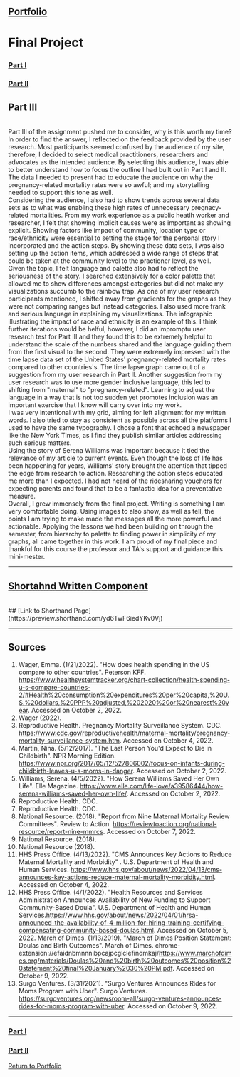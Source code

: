 ## [Portfolio](https://svp893.github.io/Philip-Portfolio/)

# Final Project
### [Part I](https://svp893.github.io/Philip-Portfolio/PartI.html)
### [Part II](https://svp893.github.io/Philip-Portfolio/PartII.html)
## Part III
<br>
Part III of the assignment pushed me to consider, why is this worth my time? In order to find the answer, I reflected on the feedback provided by the user research. Most participants seemed confused by the audience of my site, therefore, I decided to select medical practitioners, researchers and advocates as the intended audience. By selecting this audience, I was able to better understand how to focus the outline I had built out in Part I and II. The data I needed to present had to educate the audience on why the pregnancy-related mortality rates were so awful; and my storytelling needed to support this tone as well.  
<br>
Considering the audience, I also had to show trends across several data sets as to what was enabling these high rates of unnecessary pregnacy-related mortalities. From my work experience as a public heatlh worker and researcher, I felt that showing implicit causes were as important as showing explicit. Showing factors like impact of community, location type or race/ethnicity were essential to setting the stage for the personal story I incorporated and the action steps. By showing these data sets, I was also setting up the action items, which addressed a wide range of steps that could be taken at the community level to the practioner level, as well.
<br>
Given the topic, I felt language and palette also had to reflect the seriousness of the story. I searched extensively for a color palette that allowed me to show differences amongst categories but did not make my visualizations succumb to the rainbow trap. As one of my user research participants mentioned, I shifted away from gradients for the graphs as they were not comparing ranges but instead categories. I also used more frank and serious language in explaining my visualizations. The infographic illustrating the impact of race and ethnicity is an example of this. I think further iterations would be helful, however, I did an impromptu user research test for Part III and they found this to be extremely helpful to understand the scale of the numbers shared and the language guiding them from the first visual to the second. They were extremely impressed with the time lapse data set of the United States' pregnancy-related mortality rates compared to other countries's. The time lapse graph came out of a suggestion from my user research in Part II. Another suggestion from my user research was to use more gender inclusive language, this led to shifting from "maternal" to "pregnancy-related". Learning to adjust the language in a way that is not too sudden yet promotes inclusion was an important exercise that I know will carry over into my work.
<br>
I was very intentional with my grid, aiming for left alignment for my written words. I also tried to stay as consistent as possible across all the platforms I used to have the same typography. I chose a font that echoed a newspaper like the New York Times, as I find they publish similar articles addressing such serious matters. 
<br>
Using the story of Serena Williams was important because it tied the relevance of my article to current events. Even though the loss of life has been happening for years, Williams' story brought the attention that tipped the edge from research to action. Researching the action steps educated me more than I expected. I had not heard of the ridesharing vouchers for expecting parents and found that to be a fantastic idea for a preventative measure. 
<br>
Overall, I grew immensely from the final project. Writing is something I am very comfortable doing. Using images to also show, as well as tell, the points I am trying to make made the messages all the more powerful and actionable. Applying the lessons we had been building on through the semester, from hierarchy to palette to finding power in simplicity of my graphs, all came together in this work. I am proud of my final piece and thankful for this course the professor and TA's support and guidance this mini-mester. 

----------------------------------------------------------------

## [Shortahnd Written Component](https://docs.google.com/document/d/1f4RynhKOp7hxsJ9DC-E39qsvuM4WsAgvc5h10cy4Fpw/edit?usp=sharing)
<br>
## [Link to Shorthand Page](https://preview.shorthand.com/yd6TwF6iedYKv0Vj)
<br>
<script src="https://carnegiemellon.shorthandstories.com/being-a-mother-is-not-all-that-it-seems/embed.js"></script>

----------------------------------------------------------------

## Sources
1. Wager, Emma. (1/21/2022). "How does health spending in the US compare to other countries". Peterson KFF. https://www.healthsystemtracker.org/chart-collection/health-spending-u-s-compare-countries-2/#Health%20consumption%20expenditures%20per%20capita,%20U.S.%20dollars,%20PPP%20adjusted,%202020%20or%20nearest%20year. Accessed on October 2, 2022.
2. Wager (2022).
3. Reproductive Health. Pregnancy Mortality Surveillance System. CDC. https://www.cdc.gov/reproductivehealth/maternal-mortality/pregnancy-mortality-surveillance-system.htm. Accessed on October 4, 2022.
4. Martin, Nina. (5/12/2017). "The Last Person You'd Expect to Die in Childbirth". NPR Morning Edition. https://www.npr.org/2017/05/12/527806002/focus-on-infants-during-childbirth-leaves-u-s-moms-in-danger. Accessed on October 2, 2022.
5. Williams, Serena. (4/5/2022). "How Serena Williams Saved Her Own Life". Elle Magazine. https://www.elle.com/life-love/a39586444/how-serena-williams-saved-her-own-life/. Accessed on October 2, 2022.
6. Reproductive Health. CDC.
7. Reproductive Health. CDC.
8. National Resource. (2018). "Report from Nine Maternal Mortality Review Committees". Review to Action. https://reviewtoaction.org/national-resource/report-nine-mmrcs. Accessed on October 7, 2022.
9. National Resource. (2018).
10. National Resource (2018).
11. HHS Press Office. (4/13/2022). "CMS Announces Key Actions to Reduce Maternal Mortality and Morbidity" . U.S. Department of Health and Human Services. https://www.hhs.gov/about/news/2022/04/13/cms-announces-key-actions-reduce-maternal-mortality-morbidity.html. Accessed on October 4, 2022.
12. HHS Press Office. (4/1/2022). "Health Resources and Services Administration Announces Availability of New Funding to Support Community-Based Doula". U.S. Department of Health and Human Services.https://www.hhs.gov/about/news/2022/04/01/hrsa-announced-the-availability-of-4-million-for-hiring-training-certifying-compensating-community-based-doulas.html. Accessed on October 5, 2022.
March of Dimes. (1/13/2019). "March of Dimes Position Statement: Doulas and Birth Outcomes". March of Dimes. chrome-extension://efaidnbmnnnibpcajpcglclefindmkaj/https://www.marchofdimes.org/materials/Doulas%20and%20birth%20outcomes%20position%20statement%20final%20January%2030%20PM.pdf. Accessed on October 9, 2022.
13. Surgo Ventures. (3/31/2021). "Surgo Ventures Announces Rides for Moms Program with Uber". Surgo Ventures. https://surgoventures.org/newsroom-all/surgo-ventures-announces-rides-for-moms-program-with-uber. Accessed on October 9, 2022. 

----------------------------------------------------------------

### [Part I](https://svp893.github.io/Philip-Portfolio/final_project_SophiaPhilip.html)
### [Part II](https://svp893.github.io/Philip-Portfolio/PartII.html)
[Return to Portfolio](https://svp893.github.io/Philip-Portfolio/)
